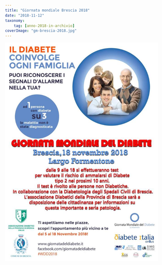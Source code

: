 ```yaml
---
title: "Giornata mondiale Brescia 2018"
date: "2018-11-12"
taxonomy: 
    tag: [anno-2018-in-archivio]
coverImage: "gm-brescia-2018.jpg"
---
```


![](images/gm-brescia-2018.jpg)
